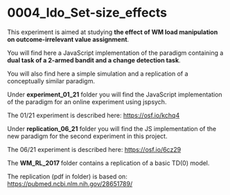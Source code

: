 # 0004_Ido_Set-size_effects
This experiment is aimed at studying <b>the effect of WM load manipulation on outcome-irrelevant value assignment</b>.

You will find here a JavaScript implementation of the paradigm containing a <b> dual task of a  2-armed bandit and a change detection task</b>.

You will also find here a simple simulation and a replication of a conceptually similar paradigm.

Under <b>experiment_01_21</b> folder you will find the JavaScript implementation of the paradigm for an online experiment using jspsych.

The 01/21 experiment is described here: https://osf.io/kchq4

Under <b>replication_06_21</b> folder you will find the JS implementation of the new paradigm for the second experiment in this project.

The 06/21 experiment is described here: https://osf.io/6cz29

The <b> WM_RL_2017 </b> folder contains a replication of a basic TD(0) model.

The replication (pdf in folder) is based on: https://pubmed.ncbi.nlm.nih.gov/28651789/
